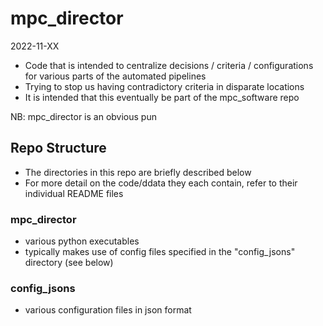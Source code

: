 # mpc_director
2022-11-XX

 - Code that is intended to centralize decisions / criteria / configurations for various parts of the automated pipelines
 - Trying to stop us having contradictory criteria in disparate locations
 - It is intended that this eventually be part of the mpc_software repo

NB: mpc_director is an obvious pun 


## Repo Structure

 - The directories in this repo are briefly described below
 - For more detail on the code/ddata they each contain, refer to their individual README files 

### mpc_director

 - various python executables 
 - typically makes use of config files specified in the "config_jsons" directory (see below)

### config_jsons

 - various configuration files in json format  


